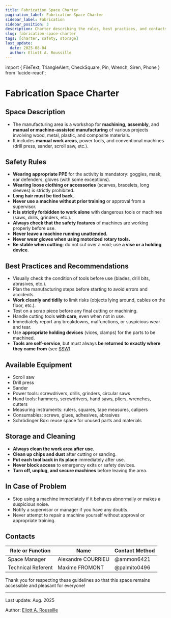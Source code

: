 ```yaml
---
title: Fabrication Space Charter
pagination_label: Fabrication Space Charter
sidebar_label: Fabrication
sidebar_position: 3
description: Charter describing the rules, best practices, and contacts for the DeVinci Fablab fabrication space.
slug: fabrication-space-charter
tags: [charter, safety, storage]
last_update:
  date: 2025-08-04
  author: Eliott A. Roussille
---
```


import { FileText, TriangleAlert, CheckSquare, Pin, Wrench, Siren, Phone } from 'lucide-react';

# Fabrication Space Charter

## <FileText size={32} /> Space Description

- The manufacturing area is a workshop for **machining**, **assembly**, and **manual or machine-assisted manufacturing** of various projects involving wood, metal, plastic, and composite materials.
- It includes **manual work areas**, power tools, and conventional machines (drill press, sander, scroll saw, etc.).

## <TriangleAlert size={32} /> Safety Rules

- **Wearing appropriate PPE** for the activity is mandatory: goggles, mask, ear defenders, gloves (with some exceptions).
- **Wearing loose clothing or accessories** (scarves, bracelets, long sleeves) is strictly prohibited.
- **Long hair must be tied back**.
- **Never use a machine without prior training** or approval from a supervisor.
- **It is strictly forbidden to work alone** with dangerous tools or machines (saws, drills, grinders, etc.).
- **Always check that the safety features** of machines are working properly before use.
- **Never leave a machine running unattended.**
- **Never wear gloves when using motorized rotary tools.**
- **Be stable when cutting**: do not cut over a void; use **a vise or a holding device**.

## <CheckSquare size={32} /> Best Practices and Recommendations

- Visually check the condition of tools before use (blades, drill bits, abrasives, etc.).
- Plan the manufacturing steps before starting to avoid errors and accidents.
- **Work cleanly and tidily** to limit risks (objects lying around, cables on the floor, etc.).
- Test on a scrap piece before any final cutting or machining.
- Handle cutting tools **with care**, even when not in use.
- Immediately report any breakdowns, malfunctions, or suspicious wear and tear.
- Use **appropriate holding devices** (vices, clamps) for the parts to be machined.
- **Tools are self-service**, but must always **be returned to exactly where they came from** (see [SSW](../srg.md)).

## <Wrench size={32} /> Available Equipment

- Scroll saw
- Drill press
- Sander
- Power tools: screwdrivers, drills, grinders, circular saws
- Hand tools: hammers, screwdrivers, hand saws, pliers, wrenches, cutters
- Measuring instruments: rulers, squares, tape measures, calipers
- Consumables: screws, glues, adhesives, abrasives
- Schrödinger Box: reuse space for unused parts and materials

## <Pin size={32} /> Storage and Cleaning

- **Always clean the work area after use.**
- **Clean up chips and dust** after cutting or sanding.
- **Put each tool back in its place** immediately after use.
- **Never block access** to emergency exits or safety devices.
- **Turn off, unplug, and secure machines** before leaving the area.

## <Siren size={32} /> In Case of Problem

- Stop using a machine immediately if it behaves abnormally or makes a suspicious noise.
- Notify a supervisor or manager if you have any doubts.
- Never attempt to repair a machine yourself without approval or appropriate training.

## <Phone size={32} /> Contacts

| Role or Function   | Name               | Contact Method |
| ------------------ | ------------------ | -------------- |
| Space Manager      | Alexandre COURRIEU | @ammon6421     |
| Technical Referent | Maxime FROMONT     | @palmito0496   |

Thank you for respecting these guidelines so that this space remains accessible and pleasant for everyone!

---

Last update: Aug. 2025

Author: [Eliott A. Roussille](https://github.com/aust-1)
